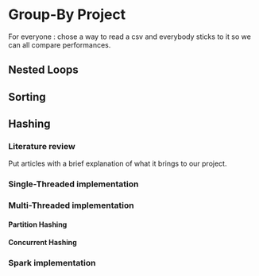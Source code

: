 # Group-By Project
For everyone : chose a way to read a csv and everybody sticks to it so we can all compare performances.

## Nested Loops
## Sorting
## Hashing
### Literature review
Put articles with a brief explanation of what it brings to our project.

### Single-Threaded implementation


### Multi-Threaded implementation
#### Partition Hashing
#### Concurrent Hashing

### Spark implementation
